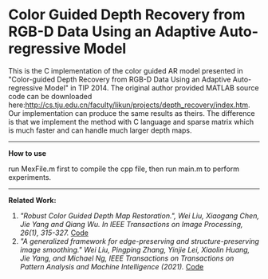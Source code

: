 # Color Guided Depth Recovery from RGB-D Data Using an Adaptive Auto-regressive Model

This is the C implementation of the color guided AR model presented in "Color-guided Depth Recovery from RGB-D Data 
Using an Adaptive Auto-regressive Model" in TIP 2014. The original author provided MATLAB source code can be downloaded
here:http://cs.tju.edu.cn/faculty/likun/projects/depth_recovery/index.htm. Our implementation can produce the same results
as theirs. The difference is that we implement the method with C language and sparse matrix which is much faster and can handle
much larger depth maps.

*********************************************************************

**How to use**

run MexFile.m first to compile the cpp file, then run main.m to perform experiments.

************************************************************************
**Related Work:**
1. *"Robust Color Guided Depth Map Restoration.", Wei Liu, Xiaogang Chen, Jie Yang and Qiang Wu. In IEEE Transactions on Image Processing, 26(1), 315-327.* [Code](https://github.com/wliusjtu/Robust-Color-Guided-Depth-Map-Restoration)
2. *"A generalized framework for edge-preserving and structure-preserving image smoothing." Wei Liu, Pingping Zhang, Yinjie Lei, Xiaolin Huang, Jie Yang, and Michael Ng, IEEE Transactions on Transactions on Pattern Analysis and Machine Intelligence (2021).* [Code](https://github.com/wliusjtu/Generalized-Smoothing-Framework)

